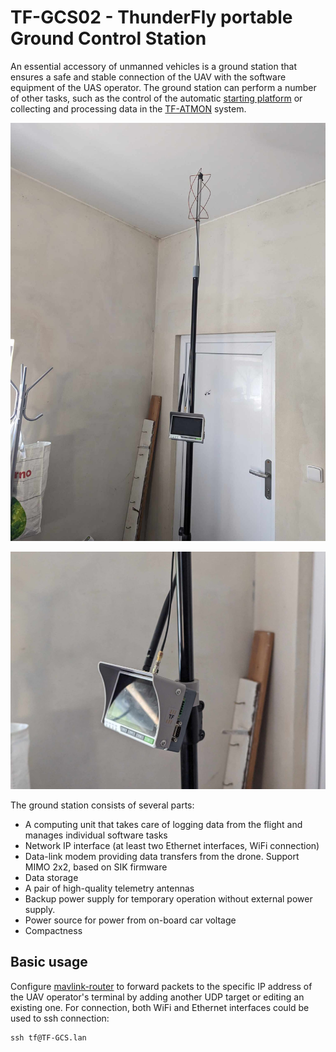 # TF-GCS02 - ThunderFly portable Ground Control Station

An essential accessory of unmanned vehicles is a ground station that ensures a safe and stable connection of the UAV with the software equipment of the UAS operator. The ground station can perform a number of other tasks, such as the control of the automatic [starting platform](https://github.com/ThunderFly-aerospace/TF-SIMPLEPLATFORM) or collecting and processing data in the [TF-ATMON](https://www.thunderfly.cz/tf-atmon/) system.

![TF-GCS02 antenna mount](doc/img/TF-GCS02.jpg)

![TF-GCS02 terminal](doc/img/TF-GCS02_terminal.jpg)


The ground station consists of several parts:
 * A computing unit that takes care of logging data from the flight and manages individual software tasks
 * Network IP interface (at least two Ethernet interfaces, WiFi connection)
 * Data-link modem providing data transfers from the drone. Support MIMO 2x2, based on SIK firmware
 * Data storage
 * A pair of high-quality telemetry antennas
 * Backup power supply for temporary operation without external power supply.
 * Power source for power from on-board car voltage
 * Compactness

## Basic usage 

Configure [mavlink-router](https://github.com/mavlink-router/mavlink-router) to forward packets to the specific IP address of the UAV operator's terminal by adding another UDP target or editing an existing one. 
For connection, both WiFi and Ethernet interfaces could be used to ssh connection:

    ssh tf@TF-GCS.lan  
